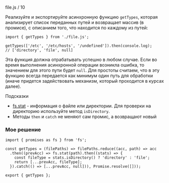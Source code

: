file.js / 10

Реализуйте и экспортируйте асинхронную функцию `getTypes`, которая анализирует список переданных путей и возвращает массив (в промисе), с описанием того, что находится по каждому из путей:

```
import { getTypes } from './file.js';

getTypes(['/etc', '/etc/hosts', '/undefined']).then(console.log);
// ['directory', 'file', null]
```

Эта функция должна отрабатывать успешно в любом случае. Если во время выполнения асинхронной операции возникла ошибка, то значением для этого пути будет `null`. Для простоты считаем, что в эту функцию всегда передается как минимум один путь для обработки (иначе придется задействовать механизм, который проходится в курсах далее).

Подсказки

* [fs.stat](https://nodejs.org/api/fs.html#fs_fspromises_stat_path_options) - информация о файле или директории. Для проверки на директорию используйте метод `isDirectory`.
* Методы `then` и `catch` не меняют сам промис, а возвращают новый


### Мое решение
```
import { promises as fs } from 'fs';

const getTypes = (filePaths) => filePaths.reduce((acc, path) => acc
  .then((prevAcc) => fs.stat(path).then((stats) => {
    const fileType = stats.isDirectory() ? 'directory' : 'file';
    return [...prevAcc, fileType];
  }).catch(() => [...prevAcc, null])), Promise.resolve([]));

export { getTypes };
```